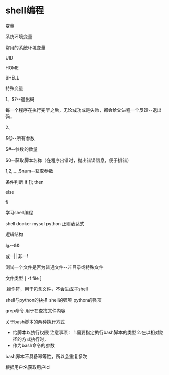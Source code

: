 # shell编程



变量



系统环境变量





常用的系统环境变量



UID

HOME

SHELL





特殊变量

1、$?--退出码

每一个程序在执行完毕之后，无论成功或是失败，都会给父进程一个反馈--退出码，



2、

$@--所有参数

$#--参数的数量

$0--获取脚本名称（在程序出错时，抛出错误信息，便于排错）

$1,$2,....,$num--获取参数







条件判断
if []; then


else


fi











学习shell编程


shell
docker
mysql
python
正则表达式



逻辑结构

与--&&


或--||
非--!


测试一个文件是否为普通文件--非目录或特殊文件


文件类型
[ -f file ]





.操作符，用于包含文件，不会生成子shell


shell与python的抉择
shell的强项
python的强项


grep命令
用于在查找文件内容




关于bash脚本的两种执行方式
- 给脚本以执行权限
注意事项：
1.需要指定执行bash脚本的类型
2.在以相对路径的方式执行时，
- 作为bash命令的参数




bash脚本不具备幂等性，所以会重复多次

根据用户名获取用户id
